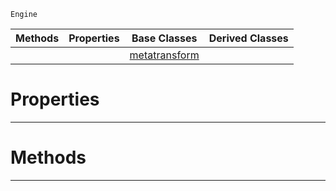  `Engine`

|Methods|Properties|Base Classes|Derived Classes|
|---|---|---|---|
| | |[metatransform](https://github.com/dragonCASTjosh/PlasmaDocs/blob/master/code_reference/class_reference/metatransform.markdown)| |


 #  Properties


---  
 #  Methods


---  
 

 